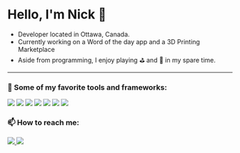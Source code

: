<h1>
  Hello, I'm Nick 👋
</h1>

- Developer located in Ottawa, Canada.
- Currently working on a Word of the day app and a 3D Printing Marketplace
- Aside from programming, I enjoy playing ⛳ and 🏒 in my spare time.

<hr>
<h3>
  🔨 Some of my favorite tools and frameworks: <br>
</h3>
  <p>
  <img src="https://img.shields.io/badge/.NET-512BD4?style=for-the-badge&logo=dotnet&logoColor=white" />
  <img src="https://img.shields.io/badge/Angular-DD0031?style=for-the-badge&logo=angular&logoColor=white"/>
  <img src="https://img.shields.io/badge/Flask-000000?style=for-the-badge&logo=flask&logoColor=white"/>
  <img src="https://img.shields.io/badge/Docker-2CA5E0?style=for-the-badge&logo=docker&logoColor=white"/>
  <img src="https://img.shields.io/badge/windows-%230078D6.svg?&style=for-the-badge&logo=windows&logoColor=white" />
  <img src="https://img.shields.io/badge/mac%20os-000000?style=for-the-badge&logo=apple&logoColor=white" />
  <img src="https://img.shields.io/badge/Linux-FCC624?style=for-the-badge&logo=linux&logoColor=black" />
</p>


<h3>
  📫 How to reach me:

</h3>
<a href="mailto:nick.leguerrier@outlook.com">
  <img src="https://img.shields.io/badge/Email-0078D4?style=for-the-badge&logo=microsoft-outlook&logoColor=white"/> 
</a>
<a href="https://www.linkedin.com/in/nick-leguerrier/">
    <img src="https://img.shields.io/badge/LinkedIn-0077B5?style=for-the-badge&logo=linkedin&logoColor=white"/>
</a>


